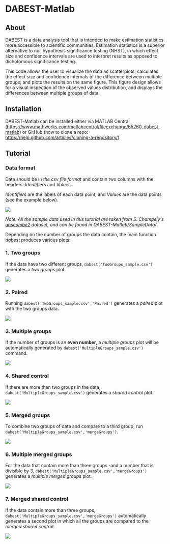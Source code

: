# DABEST-Matlab

## About

DABEST is a data analysis tool that is intended to make estimation statistics more accessible to scientific communities. Estimation statistics is a superior alternative to null hypothesis significance testing (NHST), in which effect size and confidence intervals are used to interpret results as opposed to dichotomous significance testing.
 
This code allows the user to visualize the data as scatterplots; calculates the effect size and confidence intervals of the difference between multiple groups; and plots the results on the same figure. This figure design allows for a visual inspection of the observed values distribution, and displays the differences between multiple groups of data.

## Installation

DABEST-Matlab can be installed either via MATLAB Central (https://www.mathworks.com/matlabcentral/fileexchange/65260-dabest-matlab) or GitHub (how to clone a repo: https://help.github.com/articles/cloning-a-repository/).

## Tutorial

### Data format

Data should be in *the csv file format* and contain two columns with the headers: *Identifiers* and *Values*.

*Identifiers* are the labels of each data point, and *Values* are the data points (see the example below).

![](https://github.com/ttumkaya/ContrastPlot_MATLAB/blob/master/SampleData/DataFormat.png)

*Note: All the sample data used in this tutorial are taken from S. Champely's  [anscombe2](https://www.rdocumentation.org/packages/PairedData/versions/0.9.9/topics/anscombe2) dataset, and can be found in DABEST-Matlab/SampleData/*.

Depending on the number of groups the data contain, the main function *dabest* produces various plots:

### 1. Two groups

If the data have two different groups, `dabest('TwoGroups_sample.csv')` generates a *two groups* plot.

![](https://github.com/ttumkaya/DABEST-Matlab/blob/master/SampleData/IndividualGroups/TwoGroups_sample.png)

### 2. Paired

Running `dabest('TwoGroups_sample.csv','Paired')` generates a *paired* plot with the two groups data.

![](https://github.com/ttumkaya/DABEST-Matlab/blob/master/SampleData/IndividualGroups/TwoGroupsPaired_sample.png)

### 3. Multiple groups

If the number of groups is an **even number**, a *multiple groups* plot will be automatically generated by `dabest('MultipleGroups_sample.csv')` command.  

![](https://github.com/ttumkaya/DABEST-Matlab/blob/master/SampleData/IndividualGroups/MultipleGroups.png)

### 4. Shared control

If there are more than two groups in the data, `dabest('MultipleGroups_sample.csv')` generates a *shared control* plot.

![](https://github.com/ttumkaya/DABEST-Matlab/blob/master/SampleData/IndividualGroups/SharedControls.png)

### 5. Merged groups

To combine two groups of data and compare to a third group, run `dabest('MultipleGroups_sample.csv','mergeGroups')`.

![](https://github.com/ttumkaya/DABEST-Matlab/blob/master/SampleData/MergedGroups/MergedGroups.png)

### 6. Multiple merged groups

For the data that contain more than three groups -and a number that is divisible by 3, `dabest('MultipleGroups_sample.csv','mergeGroups')` generates a *multiple merged groups* plot.

![](https://github.com/ttumkaya/DABEST-Matlab/blob/master/SampleData/MergedGroups/MultipleMergedGroups.png)

### 7. Merged shared control

If the data contain more than three groups, `dabest('MultipleGroups_sample.csv','mergeGroups')` automatically generates a second plot in which all the groups are compared to the *merged shared control*.

![](https://github.com/ttumkaya/DABEST-Matlab/blob/master/SampleData/MergedGroups/MergedSharedControl.png)
